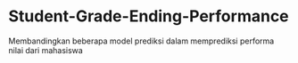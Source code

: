 # Student-Grade-Ending-Performance
Membandingkan beberapa model prediksi dalam memprediksi performa nilai dari mahasiswa
